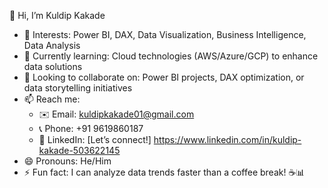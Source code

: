 👋 Hi, I’m Kuldip Kakade
- 👀 Interests: Power BI, DAX, Data Visualization, Business Intelligence, Data Analysis  
- 🌱 Currently learning: Cloud technologies (AWS/Azure/GCP) to enhance data solutions  
- 💞️ Looking to collaborate on: Power BI projects, DAX optimization, or data storytelling initiatives  
- 📫 Reach me:  
  - ✉️ Email: [kuldipkakade01@gmail.com](mailto:kuldipkakade01@gmail.com)  
  - 📞 Phone: +91 9619860187  
  - 🔗 LinkedIn: [Let’s connect!] https://www.linkedin.com/in/kuldip-kakade-503622145 
- 😄 Pronouns: He/Him  
- ⚡ Fun fact: I can analyze data trends faster than a coffee break! ☕📊

<!---
Kuldip-13/Kuldip-13 is a ✨ special ✨ repository because its `README.md` (this file) appears on your GitHub profile.
You can click the Preview link to take a look at your changes.
--->
